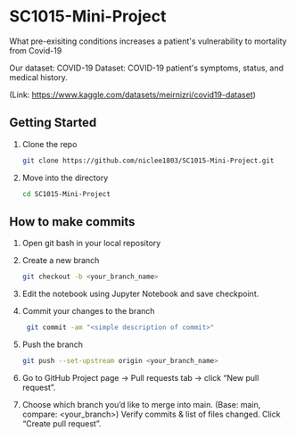 # SC1015-Mini-Project
What pre-exisiting conditions increases a patient's vulnerability to mortality from Covid-19

Our dataset: COVID-19 Dataset: COVID-19 patient's symptoms, status, and medical history.  

(Link: https://www.kaggle.com/datasets/meirnizri/covid19-dataset)

## Getting Started

1. Clone the repo
    
    ```bash
    git clone https://github.com/niclee1803/SC1015-Mini-Project.git
    ```
    
2. Move into the directory
    
    ```bash
    cd SC1015-Mini-Project
    ```
   
## How to make commits

1. Open git bash in your local repository

2. Create a new branch

    ```bash
    git checkout -b <your_branch_name>
    ```

3. Edit the notebook using Jupyter Notebook and save checkpoint.

4. Commit your changes to the branch

   ```bash
    git commit -am "<simple description of commit>"
    ```

5. Push the branch

   ```bash
   git push --set-upstream origin <your_branch_name>
   ```

6. Go to GitHub Project page -> Pull requests tab -> click “New pull request”.

7. Choose which branch you’d like to merge into main. (Base: main, compare: <your_branch>) Verify commits & list of files changed. Click “Create pull request”.
